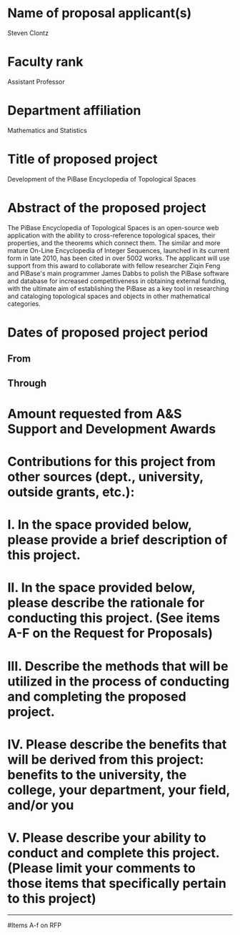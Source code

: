 # Name of proposal applicant(s)

Steven Clontz

# Faculty rank

Assistant Professor

# Department affiliation

Mathematics and Statistics

# Title of proposed project

Development of the PiBase Encyclopedia of Topological Spaces

# Abstract of the proposed project

The PiBase Encyclopedia of Topological Spaces is an open-source
web application with the ability to cross-reference topological spaces,
their properties, and the theorems which connect them. The similar
and more mature On-Line Encyclopedia of Integer Sequences, launched in
its current form in late 2010, has been cited in over 5002 works.
The applicant will use support from this award to collaborate with
fellow researcher Ziqin Feng and PiBase's main programmer James Dabbs
to polish the PiBase software and database for increased competitiveness
in obtaining external funding, with the ultimate aim of establishing
the PiBase as a key tool in researching and cataloging topological spaces
and objects in other mathematical categories.



# Dates of proposed project period

## From

## Through

#  Amount requested from A&S Support and Development Awards

# Contributions for this project from other sources (dept., university, outside grants, etc.):

# I. In the space provided below, please provide a brief description of this project.

# II. In the space provided below, please describe the rationale for conducting this project. (See items A-F on the Request for Proposals)

# III. Describe the methods that will be utilized in the process of conducting and completing the proposed project.

# IV. Please describe the benefits that will be derived from this project: benefits to the university, the college, your department, your field, and/or you

# V. Please describe your ability to conduct and complete this project. (Please limit your comments to those items that specifically pertain to this project)

---

#Items A-f on RFP
